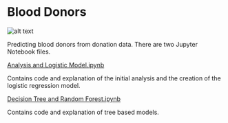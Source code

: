 # Blood Donors

![alt text](https://upload.wikimedia.org/wikipedia/commons/6/6c/Ics-codablock-blood-bag_sample.jpg)

Predicting blood donors from donation data. There are two Jupyter Notebook files.

[Analysis and Logistic Model.ipynb](https://github.com/sundodger97/BloodDonors/blob/master/Analysis%20and%20Logistic%20Model.ipynb)
 
Contains code and explanation of the initial analysis and the creation of the logistic regression model.

[Decision Tree and Random Forest.ipynb](https://github.com/sundodger97/BloodDonors/blob/master/Decision%20Tree%20and%20Random%20Forest.ipynb)

Contains code and explanation of tree based models.
